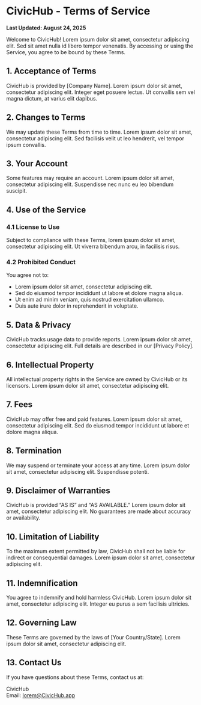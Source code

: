 # CivicHub - Terms of Service

**Last Updated: August 24, 2025**

Welcome to CivicHub! Lorem ipsum dolor sit amet, consectetur adipiscing elit. Sed sit amet nulla id libero tempor venenatis. By accessing or using the Service, you agree to be bound by these Terms.

## 1. Acceptance of Terms

CivicHub is provided by [Company Name]. Lorem ipsum dolor sit amet, consectetur adipiscing elit. Integer eget posuere lectus. Ut convallis sem vel magna dictum, at varius elit dapibus.

## 2. Changes to Terms

We may update these Terms from time to time. Lorem ipsum dolor sit amet, consectetur adipiscing elit. Sed facilisis velit ut leo hendrerit, vel tempor ipsum convallis.

## 3. Your Account

Some features may require an account. Lorem ipsum dolor sit amet, consectetur adipiscing elit. Suspendisse nec nunc eu leo bibendum suscipit.

## 4. Use of the Service

### 4.1 License to Use

Subject to compliance with these Terms, lorem ipsum dolor sit amet, consectetur adipiscing elit. Ut viverra bibendum arcu, in facilisis risus.

### 4.2 Prohibited Conduct

You agree not to:

* Lorem ipsum dolor sit amet, consectetur adipiscing elit.  
* Sed do eiusmod tempor incididunt ut labore et dolore magna aliqua.  
* Ut enim ad minim veniam, quis nostrud exercitation ullamco.  
* Duis aute irure dolor in reprehenderit in voluptate.  

## 5. Data & Privacy

CivicHub tracks usage data to provide reports. Lorem ipsum dolor sit amet, consectetur adipiscing elit. Full details are described in our [Privacy Policy].

## 6. Intellectual Property

All intellectual property rights in the Service are owned by CivicHub or its licensors. Lorem ipsum dolor sit amet, consectetur adipiscing elit.

## 7. Fees

CivicHub may offer free and paid features. Lorem ipsum dolor sit amet, consectetur adipiscing elit. Sed do eiusmod tempor incididunt ut labore et dolore magna aliqua.

## 8. Termination

We may suspend or terminate your access at any time. Lorem ipsum dolor sit amet, consectetur adipiscing elit. Suspendisse potenti.

## 9. Disclaimer of Warranties

CivicHub is provided “AS IS” and “AS AVAILABLE.” Lorem ipsum dolor sit amet, consectetur adipiscing elit. No guarantees are made about accuracy or availability.

## 10. Limitation of Liability

To the maximum extent permitted by law, CivicHub shall not be liable for indirect or consequential damages. Lorem ipsum dolor sit amet, consectetur adipiscing elit.

## 11. Indemnification

You agree to indemnify and hold harmless CivicHub. Lorem ipsum dolor sit amet, consectetur adipiscing elit. Integer eu purus a sem facilisis ultricies.

## 12. Governing Law

These Terms are governed by the laws of [Your Country/State]. Lorem ipsum dolor sit amet, consectetur adipiscing elit.

## 13. Contact Us

If you have questions about these Terms, contact us at:

CivicHub  
Email: lorem@CivicHub.app  
